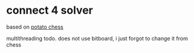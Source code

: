 # connect 4 solver

based on [potato chess](https://github.com/glolichen/potato-chess-uci)

multithreading todo. does not use bitboard, i just forgot to change it from chess